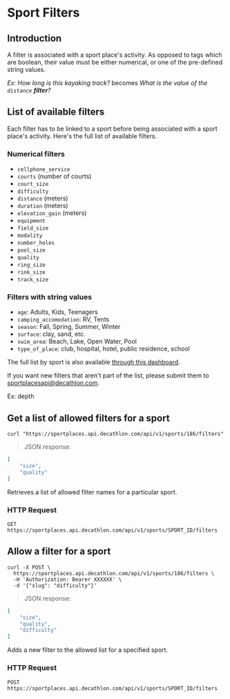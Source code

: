 # Sport Filters

## Introduction

A filter is associated with a sport place's activity. As opposed to tags which are boolean, their value must be either numerical, or one of the pre-defined string values.

_Ex: How long is this kayaking track?_ becomes _What is the value of the `distance` **filter**?_

## List of available filters

Each filter has to be linked to a sport before being associated with a sport place's activity. Here's the full list of available filters.

### Numerical filters 

* `cellphone_service`
* `courts` (number of courts)
* `court_size`
* `difficulty`
* `distance` (meters)
* `duration` (meters)
* `elevation_gain` (meters)
* `equipment`
* `field_size`
* `modality`
* `number_holes`
* `pool_size`
* `quality`
* `ring_size`
* `rink_size`
* `track_size`

### Filters with string values

* `age`: Adults, Kids, Teenagers
* `camping_accomodation`: RV, Tents
* `season`: Fall, Spring, Summer, Winter
* `surface`: clay, sand, etc.
* `swim_area`: Beach, Lake, Open Water, Pool
* `type_of_place`: club, hospital, hotel, public residence, school

The full list by sport is also available <a href="https://app.periscopedata.com/shared/92a812b0-d876-4dde-8d4a-b4b5b0a1f157?" target="_blank">through this dashboard</a>.

<aside class="notice">
If you want new filters that aren't part of the list, please submit them to
<a href="mailto:sportplacesapi@decathlon.com">sportplacesapi@decathlon.com</a>.

Ex: depth 
</aside>

## Get a list of allowed filters for a sport

```shell
curl "https://sportplaces.api.decathlon.com/api/v1/sports/186/filters"
```

> JSON response:

```json
[
    "size",
    "quality"
]
```

Retrieves a list of allowed filter names for a particular sport. 

### HTTP Request

`GET https://sportplaces.api.decathlon.com/api/v1/sports/SPORT_ID/filters`

## Allow a filter for a sport

```shell
curl -X POST \
  https://sportplaces.api.decathlon.com/api/v1/sports/186/filters \
  -H 'Authorization: Bearer XXXXXX' \
  -d '{"slug": "difficulty"}'
```

> JSON response:

```json
[
    "size",
    "quality",
    "difficulty"
]
```

Adds a new filter to the allowed list for a specified sport.

### HTTP Request

`POST https://sportplaces.api.decathlon.com/api/v1/sports/SPORT_ID/filters`
